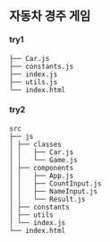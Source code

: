 ## 자동차 경주 게임

#### try1

```
├── Car.js
├── constants.js
├── index.js
├── utils.js
└── index.html
```

#### try2

```
src
├── js
│ ├── classes
│ │   ├── Car.js
│ │   └── Game.js
│ ├── components
│ │   ├── App.js
│ │   ├── CountInput.js
│ │   ├── NameInput.js
│ │   └── Result.js
│ ├── constants
│ ├── utils
│ └── index.js
└── index.html
```
